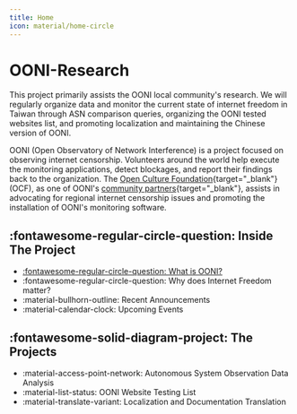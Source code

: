 ```yaml
---
title: Home
icon: material/home-circle
---
```

# OONI-Research

This project primarily assists the OONI local community's research. We will regularly organize data and monitor the current state of internet freedom in Taiwan through ASN comparison queries, organizing the OONI tested websites list, and promoting localization and maintaining the Chinese version of OONI.

OONI (Open Observatory of Network Interference) is a project focused on observing internet censorship. Volunteers around the world help execute the monitoring applications, detect blockages, and report their findings back to the organization. The [Open Culture Foundation](https://ocf.tw/){target="_blank"} (OCF), as one of OONI's [community partners](https://ooni.org/partners/open-culture-foundation/){target="_blank"}, assists in advocating for regional internet censorship issues and promoting the installation of OONI's monitoring software.

## :fontawesome-regular-circle-question: Inside The Project

<div class="grid cards" markdown>

- [:fontawesome-regular-circle-question: What is OONI?](./what-is-ooni.md)
- :fontawesome-regular-circle-question: Why does Internet Freedom matter?
- :material-bullhorn-outline: Recent Announcements
- :material-calendar-clock: Upcoming Events

</div>

## :fontawesome-solid-diagram-project: The Projects

<div class="grid cards" markdown>

- :material-access-point-network: Autonomous System Observation Data Analysis
- :material-list-status: OONI Website Testing List
- :material-translate-variant: Localization and Documentation Translation

</div>
